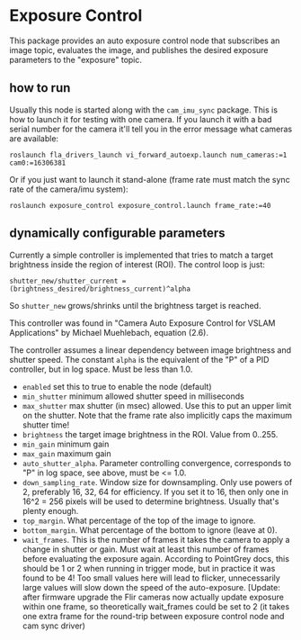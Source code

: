 # Exposure Control

This package provides an auto exposure control node that subscribes an
image topic, evaluates the image, and publishes the desired exposure
parameters to the "exposure" topic.

## how to run

Usually this node is started along with the `cam_imu_sync`
package. This is how to launch it for testing with one camera. If you
launch it with a bad serial number for the camera it'll tell you in
the error message what cameras are available:

	roslaunch fla_drivers_launch vi_forward_autoexp.launch num_cameras:=1 cam0:=16306381

Or if you just want to launch it stand-alone (frame rate must match
the sync rate of the camera/imu system):

	roslaunch exposure_control exposure_control.launch frame_rate:=40

## dynamically configurable parameters

Currently a simple controller is implemented that tries to match a
target brightness inside the region of interest (ROI). The control
loop is just:

    shutter_new/shutter_current = (brightness_desired/brightness_current)^alpha

So `shutter_new` grows/shrinks until the brightness target is reached.

This controller was found in "Camera Auto Exposure Control for VSLAM
Applications" by Michael Muehlebach, equation (2.6).

The  controller assumes a linear dependency between image brightness and shutter
speed. The constant `alpha` is the equivalent of the "P" of a PID
controller, but in log space. Must be less than 1.0.

   - `enabled` set this to true to enable the node (default)
   - `min_shutter` minimum allowed shutter speed in milliseconds
   - `max_shutter` max shutter (in msec) allowed. Use this to put an
      upper limit on the shutter. Note that the frame rate also
      implicitly caps the maximum shutter time!
   - `brightness` the target image brightness in the ROI. Value from 0..255.
   - `min_gain` minimum gain
   - `max_gain` maximum gain
   - `auto_shutter_alpha`. Parameter controlling convergence,
      corresponds to "P" in log space, see above, must be <= 1.0.
   - `down_sampling_rate`. Window size for downsampling. Only use
      powers of 2, preferably 16, 32, 64 for efficiency. If you set it to
      16, then only one in 16^2 = 256 pixels will be used to determine
      brightness. Usually that's plenty enough.
   - `top_margin`. What percentage of the top of the image to ignore.
   - `bottom_margin`. What percentage of the bottom to ignore (leave
      at 0).
   - `wait_frames`. This is the number of frames it takes the camera
      to apply a change in shutter or gain. Must wait at least this
	  number of frames before evaluating the exposure again. According to
	  PointGrey docs, this should be 1 or 2 when running in trigger mode,
	  but in practice it was found to be 4! Too small values here will
	  lead to flicker, unnecessarily large values will slow down the
	  speed of the auto-exposure. [Update: after firmware upgrade the
      Flir cameras now actually update exposure within one frame, so
	  theoretically wait_frames could be set to 2 (it takes one extra
      frame for the round-trip between exposure control node and cam
      sync driver)
   


